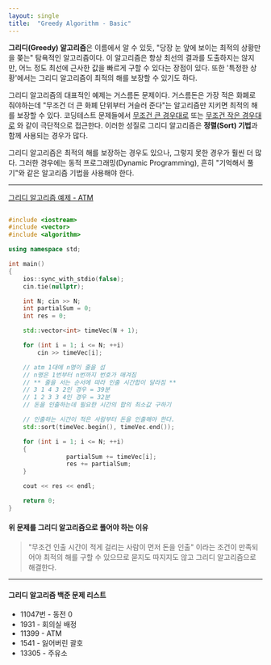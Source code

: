 ```yaml
---
layout: single
title:  "Greedy Algorithm - Basic"
---
```


**그리디(Greedy) 알고리즘**은 이름에서 알 수 있듯, "당장 눈 앞에 보이는 최적의 상황만을 쫒는" 탐욕적인 알고리즘이다.
이 알고리즘은 항상 최선의 결과를 도출하지는 않지만, 어느 정도 최선에 근사한 값을 빠르게 구할 수 있다는 장점이 있다. 또한 '특정한 상황'에서는 그리디 알고리즘이 최적의 해를 보장할 수 있기도 하다.

그리디 알고리즘의 대표적인 예제는 거스름돈 문제이다. 거스름돈은 가장 적은 화폐로 줘야하는데 "무조건 더 큰 화폐 단위부터 거슬러 준다"는 알고리즘만 지키면 최적의 해를 보장할 수 있다. 코딩테스트 문제들에서 <u>무조건 큰 경우대로</u> 또는 <u>무조건 작은 경우대로</u> 와 같이 극단적으로 접근한다. 이러한 성질로 그리디 알고리즘은 **정렬(Sort) 기법**과 함께 사용되는 경우가 많다.

그리디 알고리즘은 최적의 해를 보장하는 경우도 있으나, 그렇지 못한 경우가 훨씬 더 많다.
그러한 경우에는 동적 프로그래밍(Dynamic Programming), 흔히 "기억해서 풀기"와 같은 알고리즘 기법을 사용해야 한다.

---

[그리디 알고리즘 예제 - ATM](https://www.acmicpc.net/problem/11399)

```c++

#include <iostream>
#include <vector>
#include <algorithm>

using namespace std;

int main()
{
	ios::sync_with_stdio(false);
	cin.tie(nullptr);

	int N; cin >> N;
	int partialSum = 0;
	int res = 0;

	std::vector<int> timeVec(N + 1);

	for (int i = 1; i <= N; ++i)
		cin >> timeVec[i];

	// atm 1대에 n명이 줄을 섬
	// n명은 1번부터 n번까지 번호가 매겨짐
	// ** 줄을 서는 순서에 따라 인출 시간합이 달라짐 **
	// 3 1 4 3 2인 경우 = 39분
	// 1 2 3 3 4인 경우 = 32분
	// 돈을 인출하는데 필요한 시간의 합의 최소값 구하기

	// 인출하는 시간이 적은 사람부터 돈을 인출해야 한다.
	std::sort(timeVec.begin(), timeVec.end());

	for (int i = 1; i <= N; ++i)
	{
                partialSum += timeVec[i];
                res += partialSum;
	}

	cout << res << endl;

	return 0;
}

```

#### 위 문제를 그리디 알고리즘으로 풀어야 하는 이유

> "무조건 인출 시간이 적게 걸리는 사람이 먼저 돈을 인출" 이라는 조건이 만족되어야
> 최적의 해를 구할 수 있으므로 묻지도 따지지도 않고 그리디 알고리즘으로 해결한다.

---

#### 그리디 알고리즘 백준 문제 리스트
* 11047번 - 동전 0
* 1931 - 회의실 배정
* 11399 - ATM
* 1541 - 잃어버린 괄호
* 13305 - 주유소
